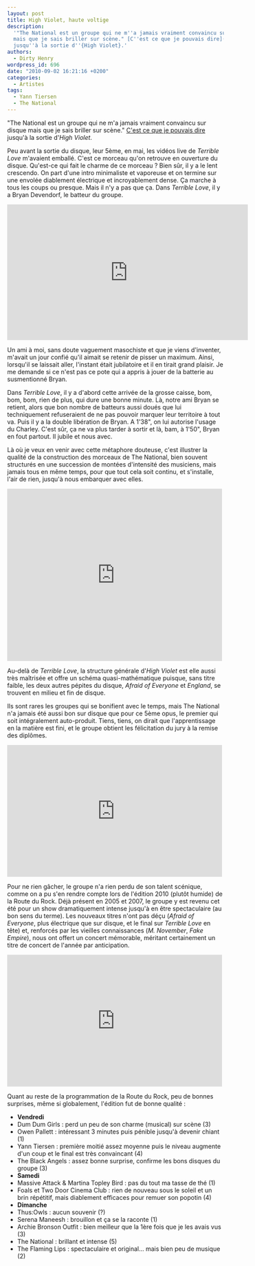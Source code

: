 ```yaml
---
layout: post
title: High Violet, haute voltige
description:
  '"The National est un groupe qui ne m''a jamais vraiment convaincu sur disque
  mais que je sais briller sur scène." [C''est ce que je pouvais dire](581)
  jusqu''à la sortie d''{High Violet}.'
authors:
  - Dirty Henry
wordpress_id: 696
date: "2010-09-02 16:21:16 +0200"
categories:
  - Artistes
tags:
  - Yann Tiersen
  - The National
---
```


"The National est un groupe qui ne m'a jamais vraiment convaincu sur disque mais
que je sais briller sur scène." [C'est ce que je pouvais dire](581) jusqu'à la
sortie d'_High Violet_.

Peu avant la sortie du disque, leur 5ème, en mai, les vidéos live de _Terrible
Love_ m'avaient emballé. C'est ce morceau qu'on retrouve en ouverture du disque.
Qu'est-ce qui fait le charme de ce morceau ? Bien sûr, il y a le lent crescendo.
On part d'une intro minimaliste et vaporeuse et on termine sur une envolée
diablement électrique et incroyablement dense. Ça marche à tous les coups ou
presque. Mais il n'y a pas que ça. Dans _Terrible Love_, il y a Bryan Devendorf,
le batteur du groupe.

<iframe width="560" height="315" src="http://www.youtube.com/embed/EfIm8lw4cCM" frameborder="0" allowfullscreen></iframe>

Un ami à moi, sans doute vaguement masochiste et que je viens d'inventer,
m'avait un jour confié qu'il aimait se retenir de pisser un maximum. Ainsi,
lorsqu'il se laissait aller, l'instant était jubilatoire et il en tirait grand
plaisir. Je me demande si ce n'est pas ce pote qui a appris à jouer de la
batterie au susmentionné Bryan.

Dans _Terrible Love_, il y a d'abord cette arrivée de la grosse caisse, bom,
bom, bom, rien de plus, qui dure une bonne minute. Là, notre ami Bryan se
retient, alors que bon nombre de batteurs aussi doués que lui techniquement
refuseraient de ne pas pouvoir marquer leur territoire à tout va. Puis il y a la
double libération de Bryan. A 1'38", on lui autorise l'usage du Charley. C'est
sûr, ça ne va plus tarder à sortir et là, bam, à 1'50", Bryan en fout partout.
Il jubile et nous avec.

Là où je veux en venir avec cette métaphore douteuse, c'est illustrer la qualité
de la construction des morceaux de The National, bien souvent structurés en une
succession de montées d'intensité des musiciens, mais jamais tous en même temps,
pour que tout cela soit continu, et s'installe, l'air de rien, jusqu'à nous
embarquer avec elles.

<object width="500" height="400"><param name="movie" value="http://www.youtube.com/v/u5C2WVCruPM?fs=1&hl=fr_FR"></param><param name="allowFullScreen" value="true"></param><param name="allowscriptaccess" value="always"></param><embed src="http://www.youtube.com/v/u5C2WVCruPM?fs=1&hl=fr_FR" type="application/x-shockwave-flash" allowscriptaccess="always" allowfullscreen="true" width="500" height="400"></embed></object>

Au-delà de _Terrible Love_, la structure générale d'_High Violet_ est elle aussi
très maîtrisée et offre un schéma quasi-mathématique puisque, sans titre faible,
les deux autres pépites du disque, _Afraid of Everyone_ et _England_, se
trouvent en milieu et fin de disque.

Ils sont rares les groupes qui se bonifient avec le temps, mais The National n'a
jamais été aussi bon sur disque que pour ce 5ème opus, le premier qui soit
intégralement auto-produit. Tiens, tiens, on dirait que l'apprentissage en la
matière est fini, et le groupe obtient les félicitation du jury à la remise des
diplômes.

<object width="500" height="306"><param name="movie" value="http://www.youtube.com/v/OI9Y8ZCfxmU?fs=1&hl=fr_FR"></param><param name="allowFullScreen" value="true"></param><param name="allowscriptaccess" value="always"></param><embed src="http://www.youtube.com/v/OI9Y8ZCfxmU?fs=1&hl=fr_FR" type="application/x-shockwave-flash" allowscriptaccess="always" allowfullscreen="true" width="500" height="306"></embed></object>

Pour ne rien gâcher, le groupe n'a rien perdu de son talent scénique, comme on a
pu s'en rendre compte lors de l'édition 2010 (plutôt humide) de la Route du
Rock. Déjà présent en 2005 et 2007, le groupe y est revenu cet été pour un show
dramatiquement intense jusqu'à en être spectaculaire (au bon sens du terme). Les
nouveaux titres n'ont pas déçu (_Afraid of Everyone_, plus électrique que sur
disque, et le final sur _Terrible Love_ en tête) et, renforcés par les vieilles
connaissances (_M. November_, _Fake Empire_), nous ont offert un concert
mémorable, méritant certainement un titre de concert de l'année par
anticipation.

<object width="500" height="306"><param name="movie" value="http://www.youtube.com/v/3uMA2muKFGM?fs=1&hl=fr_FR"></param><param name="allowFullScreen" value="true"></param><param name="allowscriptaccess" value="always"></param><embed src="http://www.youtube.com/v/3uMA2muKFGM?fs=1&hl=fr_FR" type="application/x-shockwave-flash" allowscriptaccess="always" allowfullscreen="true" width="500" height="306"></embed></object>

Quant au reste de la programmation de la Route du Rock, peu de bonnes surprises,
même si globalement, l'édition fut de bonne qualité :

- **Vendredi**
- Dum Dum Girls : perd un peu de son charme (musical) sur scène (3)
- Owen Pallett : intéressant 3 minutes puis pénible jusqu'à devenir chiant (1)
- Yann Tiersen : première moitié assez moyenne puis le niveau augmente d'un coup
  et le final est très convaincant (4)
- The Black Angels : assez bonne surprise, confirme les bons disques du groupe
  (3)
- **Samedi**
- Massive Attack & Martina Topley Bird : pas du tout ma tasse de thé (1)
- Foals et Two Door Cinema Club : rien de nouveau sous le soleil et un brin
  répétitif, mais diablement efficaces pour remuer son popotin (4)
- **Dimanche**
- Thus:Owls : aucun souvenir (?)
- Serena Maneesh : brouillon et ça se la raconte (1)
- Archie Bronson Outfit : bien meilleur que la 1ère fois que je les avais vus
  (3)
- The National : brillant et intense (5)
- The Flaming Lips : spectaculaire et original… mais bien peu de musique (2)
